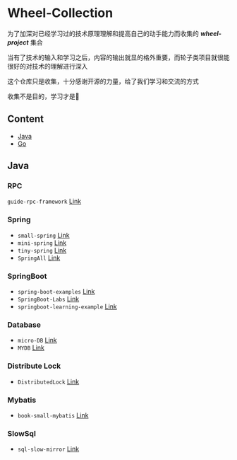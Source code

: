 # Wheel-Collection

为了加深对已经学习过的技术原理理解和提高自己的动手能力而收集的 ***wheel-project*** 集合

当有了技术的输入和学习之后，内容的输出就显的格外重要，而轮子类项目就很能很好的对技术的理解进行深入

这个仓库只是收集，十分感谢开源的力量，给了我们学习和交流的方式

收集不是目的，学习才是🤗

## Content

- [Java](#Java)
- [Go](#Go)


## Java

### RPC

```guide-rpc-framework``` [Link](https://github.com/Snailclimb/guide-rpc-framework)



### Spring

- ```small-spring``` [Link](https://github.com/fuzhengwei/small-spring)
- ```mini-spring``` [Link](https://github.com/DerekYRC/mini-spring)
- ```tiny-spring``` [Link](https://github.com/code4craft/tiny-spring)
- ```SpringAll``` [Link](https://github.com/wuyouzhuguli/SpringAll)

### SpringBoot

- ```spring-boot-examples``` [Link](https://github.com/ityouknow/spring-boot-examples)
- ```SpringBoot-Labs``` [Link](https://github.com/yudaocode/SpringBoot-Labs)
- ```springboot-learning-example``` [Link](https://github.com/JeffLi1993/springboot-learning-example)

### Database

- ```micro-DB``` [Link](https://github.com/nothingax/micro-DB)
- ```MYDB``` [Link](https://github.com/CN-GuoZiyang/MYDB)
### Distribute Lock

- ```DistributedLock``` [Link](https://github.com/yangliu0/DistributedLock)
### Mybatis

- ```book-small-mybatis``` [Link](https://github.com/fuzhengwei/book-small-mybatis)

### SlowSql

- ```sql-slow-mirror``` [Link](https://github.com/lhccong/sql-slow-mirror)

